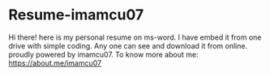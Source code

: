 # Resume-imamcu07
Hi there! here is my personal resume on ms-word. I have embed it from one drive with simple coding. Any one can see and download it from online. proudly powered by imamcu07.
To know more about me: https://about.me/imamcu07 
